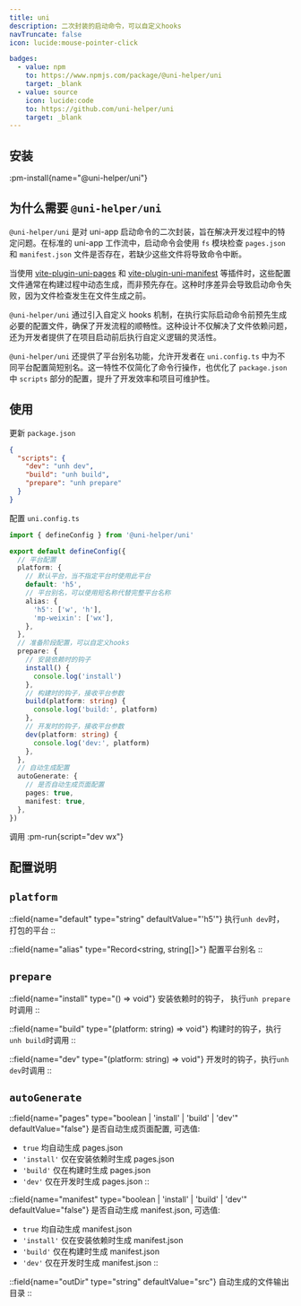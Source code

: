 ```yaml
---
title: uni
description: 二次封装的启动命令，可以自定义hooks
navTruncate: false
icon: lucide:mouse-pointer-click

badges:
  - value: npm
    to: https://www.npmjs.com/package/@uni-helper/uni
    target: _blank
  - value: source
    icon: lucide:code
    to: https://github.com/uni-helper/uni
    target: _blank
---
```


## 安装
:pm-install{name="@uni-helper/uni"}

## 为什么需要 `@uni-helper/uni`

`@uni-helper/uni` 是对 uni-app 启动命令的二次封装，旨在解决开发过程中的特定问题。在标准的 uni-app 工作流中，启动命令会使用 `fs` 模块检查 `pages.json` 和 `manifest.json` 文件是否存在，若缺少这些文件将导致命令中断。

当使用 [vite-plugin-uni-pages](/vite-plugin-uni-pages) 和 [vite-plugin-uni-manifest](/vite-plugin-uni-manifest) 等插件时，这些配置文件通常在构建过程中动态生成，而非预先存在。这种时序差异会导致启动命令失败，因为文件检查发生在文件生成之前。

`@uni-helper/uni` 通过引入自定义 hooks 机制，在执行实际启动命令前预先生成必要的配置文件，确保了开发流程的顺畅性。这种设计不仅解决了文件依赖问题，还为开发者提供了在项目启动前后执行自定义逻辑的灵活性。

`@uni-helper/uni` 还提供了平台别名功能，允许开发者在 `uni.config.ts` 中为不同平台配置简短别名。这一特性不仅简化了命令行操作，也优化了 `package.json` 中 `scripts` 部分的配置，提升了开发效率和项目可维护性。

## 使用

更新 `package.json`
```json [package.json]
{
  "scripts": {
    "dev": "unh dev",
    "build": "unh build",
    "prepare": "unh prepare"
  }
}
```

配置 `uni.config.ts`
```ts [uni.config.ts]
import { defineConfig } from '@uni-helper/uni'

export default defineConfig({
  // 平台配置
  platform: {
    // 默认平台，当不指定平台时使用此平台
    default: 'h5',
    // 平台别名，可以使用短名称代替完整平台名称
    alias: {
      'h5': ['w', 'h'],
      'mp-weixin': ['wx'],
    },
  },
  // 准备阶段配置，可以自定义hooks
  prepare: {
    // 安装依赖时的钩子
    install() {
      console.log('install')
    },
    // 构建时的钩子，接收平台参数
    build(platform: string) {
      console.log('build:', platform)
    },
    // 开发时的钩子，接收平台参数
    dev(platform: string) {
      console.log('dev:', platform)
    },
  },
  // 自动生成配置
  autoGenerate: {
    // 是否自动生成页面配置
    pages: true,
    manifest: true,
  },
})
```

调用
:pm-run{script="dev wx"}

## 配置说明

## `platform`
::field{name="default" type="string" defaultValue="'h5'"}
执行`unh dev`时，打包的平台
::

::field{name="alias" type="Record<string, string[]>"}
配置平台别名
::

## `prepare`
::field{name="install" type="() => void"}
安装依赖时的钩子， 执行`unh prepare`时调用
::

::field{name="build" type="(platform: string) => void"}
构建时的钩子，执行`unh build`时调用
::

::field{name="dev" type="(platform: string) => void"}
开发时的钩子，执行`unh dev`时调用
::

## `autoGenerate`
::field{name="pages" type="boolean | 'install' | 'build' | 'dev'" defaultValue="false"}
是否自动生成页面配置, 可选值:
- `true` 均自动生成 pages.json
- `'install'` 仅在安装依赖时生成 pages.json
- `'build'` 仅在构建时生成 pages.json
- `'dev'` 仅在开发时生成 pages.json
::

::field{name="manifest" type="boolean | 'install' | 'build' | 'dev'" defaultValue="false"}
是否自动生成 manifest.json, 可选值:
- `true` 均自动生成 manifest.json
- `'install'` 仅在安装依赖时生成 manifest.json
- `'build'` 仅在构建时生成 manifest.json
- `'dev'` 仅在开发时生成 manifest.json
::

::field{name="outDir" type="string" defaultValue="src"}
自动生成的文件输出目录
::
